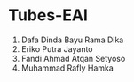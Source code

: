 # Tubes-EAI
1. Dafa Dinda Bayu Rama Dika
2. Eriko Putra Jayanto
3. Fandi Ahmad Atqan Setyoso
4. Muhammad Rafly Hamka
